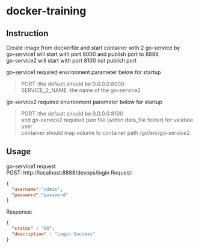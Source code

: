 # docker-training

## Instruction
Create image from dockerfile and start container with 2 go-service by <br />
go-service1 will start with port 8000 and publish port to 8888 <br />
go-service2 will start with port 8100 not publish port <br />

go-service1 required environment parameter below for startup
> PORT :the default should be 0.0.0.0:8000 <br />
> SERVICE_2_NAME :the name of the go-service2 <br />

go-service2 required environment parameter below for startup
> PORT :the default should be 0.0.0.0:8100 <br />
>and go-service2 required json file (within data_file folder) for validate user<br />
container should map volume to container path /go/src/go-service2

## Usage
go-service1 request <br />
POST: http://localhost:8888/devops/login
Request:
```json
{
  "username":"admin",
  "password":"password"
}
```
Response:
```json
{
  "status" : "00",
  "description" : "Login Success"
}
```
